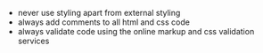 - never use styling apart from external styling
- always add comments to all html and css code
- always validate code using the online markup and css validation services
